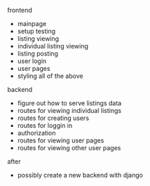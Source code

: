 frontend
- mainpage
- setup testing
- listing viewing
- individual listing viewing
- listing posting
- user login
- user pages
- styling all of the above

backend
- figure out how to serve listings data
- routes for viewing individual listings
- routes for creating users
- routes for loggin in
- authorization
- routes for viewing user pages
- routes for viewing other user pages

after
- possibly create a new backend with django